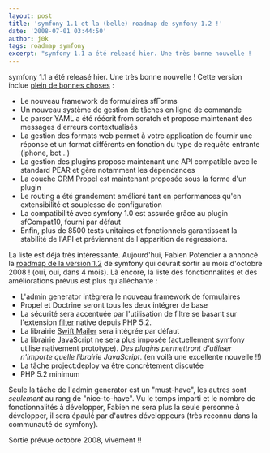 ```yaml
---
layout: post
title: 'symfony 1.1 et la (belle) roadmap de symfony 1.2 !'
date: '2008-07-01 03:44:50'
author: j0k
tags: roadmap symfony
excerpt: "symfony 1.1 a été releasé hier. Une très bonne nouvelle !     \nCette version inclue [plein de bonnes choses](http://prendreuncafe.com/blog/post/2008/06/30/Symfony-11-est-dans-les-bacs) …"
---
```


symfony 1.1 a été releasé hier. Une très bonne nouvelle !
Cette version inclue [plein de bonnes choses](http://prendreuncafe.com/blog/post/2008/06/30/Symfony-11-est-dans-les-bacs) :

* Le nouveau framework de formulaires sfForms
* Un nouveau système de gestion de tâches en ligne de commande
* Le parser YAML a été réécrit from scratch et propose maintenant des messages d'erreurs contextualisés
* La gestion des formats web permet à votre application de fournir une réponse et un format différents en fonction du type de requête entrante (iphone, bot ..)
* La gestion des plugins propose maintenant une API compatible avec le standard PEAR et gère notamment les dépendances
* La couche ORM Propel est maintenant proposée sous la forme d'un plugin
* Le routing a été grandement amélioré tant en performances qu'en extensibilité et souplesse de configuration
* La compatibilité avec symfony 1.0 est assurée grâce au plugin sfCompat10, fourni par défaut
* Enfin, plus de 8500 tests unitaires et fonctionnels garantissent la stabilité de l'API et préviennent de l'apparition de régressions.

La liste est déjà très intéressante.   Aujourd'hui, Fabien Potencier a annoncé la [roadmap de la version 1.2](http://www.symfony-project.org/blog/2008/07/01/symfony-1-2-roadmap) de symfony qui devrait sortir au mois d'octobre 2008 ! (oui, oui, dans 4 mois).   Là encore, la liste des fonctionnalités et des améliorations prévus est plus qu'alléchante :

* L'admin generator intègrera le nouveau framework de formulaires
* Propel et Doctrine seront tous les deux intégrer de base
* La sécurité sera accentuée par l'utilisation de filtre se basant sur l'extension [filter](http://fr.php.net/filter) native depuis PHP 5.2.
* La librairie [Swift Mailer](http://www.swiftmailer.org/) sera intégrée par défaut
* La librairie JavaScript ne sera plus imposée (actuellement symfony utilise nativement prototype). _Des plugins permettront d'utiliser n'importe quelle librairie JavaScript_. (en voilà une excellente nouvelle !!)
* La tâche project:deploy va être concrètement discutée
* PHP 5.2 minimum

Seule la tâche de l'admin generator est un "must-have", les autres sont *seulement* au rang de "nice-to-have". Vu le temps imparti et le nombre de fonctionnalités à développer, Fabien ne sera plus la seule personne à développer, il sera épaulé par d'autres développeurs (très reconnu dans la communauté de symfony).

Sortie prévue octobre 2008, vivement !!
